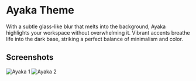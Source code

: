 # Ayaka Theme
With a subtle glass-like blur that melts into the background, Ayaka highlights your workspace without overwhelming it. Vibrant accents breathe life into the dark base, striking a perfect balance of minimalism and color.

## Screenshots

![Ayaka 1](https://github.com/abhijeet-swami/omarchy-ayaka-theme/blob/main/screenshots/1.png)
![Ayaka 2](https://github.com/abhijeet-swami/omarchy-ayaka-theme/blob/main/screenshots/2.png)
